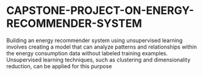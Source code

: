 # CAPSTONE-PROJECT-ON-ENERGY-RECOMMENDER-SYSTEM
Building an energy recommender system using unsupervised learning involves creating a model that can analyze patterns and relationships within the energy consumption data without labeled training examples. Unsupervised learning techniques, such as clustering and dimensionality reduction, can be applied for this purpose

